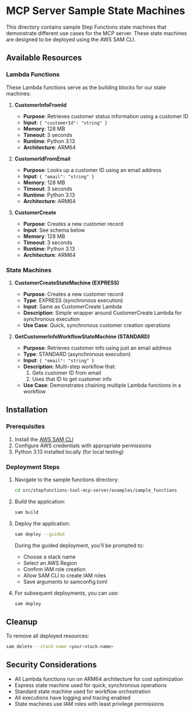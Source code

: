 # MCP Server Sample State Machines

This directory contains sample Step Functions state machines that demonstrate different use cases for the MCP server. These state machines are designed to be deployed using the AWS SAM CLI.

## Available Resources

### Lambda Functions

These Lambda functions serve as the building blocks for our state machines:

1. **CustomerInfoFromId**
   - **Purpose**: Retrieves customer status information using a customer ID
   - **Input**: `{ "customerId": "string" }`
   - **Memory**: 128 MB
   - **Timeout**: 3 seconds
   - **Runtime**: Python 3.13
   - **Architecture**: ARM64

2. **CustomerIdFromEmail**
   - **Purpose**: Looks up a customer ID using an email address
   - **Input**: `{ "email": "string" }`
   - **Memory**: 128 MB
   - **Timeout**: 3 seconds
   - **Runtime**: Python 3.13
   - **Architecture**: ARM64

3. **CustomerCreate**
   - **Purpose**: Creates a new customer record
   - **Input**: See schema below
   - **Memory**: 128 MB
   - **Timeout**: 3 seconds
   - **Runtime**: Python 3.13
   - **Architecture**: ARM64

### State Machines

1. **CustomerCreateStateMachine (EXPRESS)**
   - **Purpose**: Creates a new customer record
   - **Type**: EXPRESS (synchronous execution)
   - **Input**: Same as CustomerCreate Lambda
   - **Description**: Simple wrapper around CustomerCreate Lambda for synchronous execution
   - **Use Case**: Quick, synchronous customer creation operations

2. **GetCustomerInfoWorkflowStateMachine (STANDARD)**
   - **Purpose**: Retrieves customer info using just an email address
   - **Type**: STANDARD (asynchronous execution)
   - **Input**: `{ "email": "string" }`
   - **Description**: Multi-step workflow that:
     1. Gets customer ID from email
     2. Uses that ID to get customer info
   - **Use Case**: Demonstrates chaining multiple Lambda functions in a workflow

## Installation

### Prerequisites

1. Install the [AWS SAM CLI](https://docs.aws.amazon.com/serverless-application-model/latest/developerguide/serverless-sam-cli-install.html)
2. Configure AWS credentials with appropriate permissions
3. Python 3.13 installed locally (for local testing)

### Deployment Steps

1. Navigate to the sample functions directory:

   ```bash
   cd src/stepfunctions-tool-mcp-server/examples/sample_functions
   ```

2. Build the application:

   ```bash
   sam build
   ```

3. Deploy the application:

   ```bash
   sam deploy --guided
   ```

   During the guided deployment, you'll be prompted to:
   - Choose a stack name
   - Select an AWS Region
   - Confirm IAM role creation
   - Allow SAM CLI to create IAM roles
   - Save arguments to samconfig.toml

4. For subsequent deployments, you can use:

   ```bash
   sam deploy
   ```

## Cleanup

To remove all deployed resources:

```bash
sam delete --stack-name <your-stack-name>
```

## Security Considerations

- All Lambda functions run on ARM64 architecture for cost optimization
- Express state machine used for quick, synchronous operations
- Standard state machine used for workflow orchestration
- All executions have logging and tracing enabled
- State machines use IAM roles with least privilege permissions
